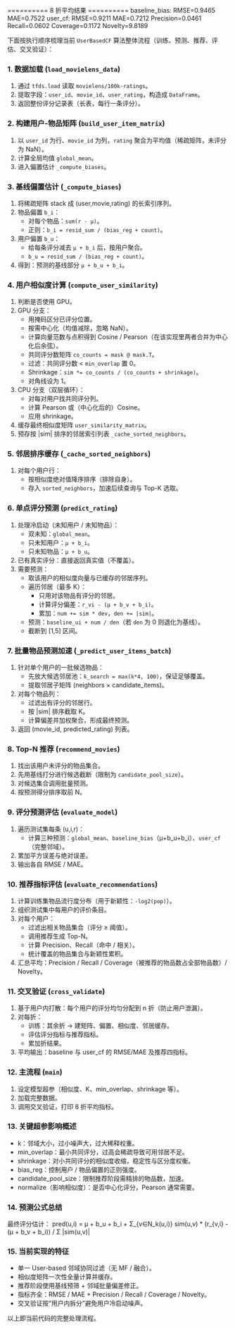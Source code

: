 ========== 8 折平均结果 ==========
baseline_bias: RMSE=0.9465 MAE=0.7522
user_cf:       RMSE=0.9211 MAE=0.7212
Precision=0.0461 Recall=0.0602 Coverage=0.1172 Novelty=9.8189


下面按执行顺序梳理当前 `UserBasedCF` 算法整体流程（训练、预测、推荐、评估、交叉验证）：

### 1. 数据加载 (`load_movielens_data`)
1. 通过 `tfds.load` 读取 `movielens/100k-ratings`。
2. 提取字段：`user_id`、`movie_id`、`user_rating`，构造成 `DataFrame`。
3. 返回整份评分记录表（长表，每行一条评分）。

### 2. 构建用户-物品矩阵 (`build_user_item_matrix`)
1. 以 `user_id` 为行、`movie_id` 为列，`rating` 聚合为平均值（稀疏矩阵，未评分为 NaN）。
2. 计算全局均值 `global_mean`。
3. 进入偏置估计 `_compute_biases`。

### 3. 基线偏置估计 (`_compute_biases`)
1. 将稀疏矩阵 stack 成 (user,movie,rating) 的长索引序列。
2. 物品偏置 `b_i`：
   - 对每个物品：`sum(r - μ)`。
   - 正则：`b_i = resid_sum / (bias_reg + count)`。
3. 用户偏置 `b_u`：
   - 给每条评分减去 `μ + b_i` 后，按用户聚合。
   - `b_u = resid_sum / (bias_reg + count)`。
4. 得到：预测的基线部分 `μ + b_u + b_i`。

### 4. 用户相似度计算 (`compute_user_similarity`)
1. 判断是否使用 GPU。
2. GPU 分支：
   - 用掩码区分已评分位置。
   - 按需中心化（均值减除，忽略 NaN）。
   - 计算向量范数与点积得到 Cosine / Pearson（在该实现里两者合并为中心化后余弦）。
   - 共同评分数矩阵 `co_counts = mask @ mask.T`。
   - 过滤：共同评分数 < `min_overlap` 置 0。
   - Shrinkage：`sim *= co_counts / (co_counts + shrinkage)`。
   - 对角线设为 1。
3. CPU 分支（双层循环）：
   - 对每对用户找共同评分列。
   - 计算 Pearson 或（中心化后的）Cosine。
   - 应用 shrinkage。
4. 缓存最终相似度矩阵 `user_similarity_matrix`。
5. 预存按 |sim| 排序的邻居索引列表 `_cache_sorted_neighbors`。

### 5. 邻居排序缓存 (`_cache_sorted_neighbors`)
1. 对每个用户行：
   - 按相似度绝对值降序排序（排除自身）。
   - 存入 `sorted_neighbors`，加速后续查询与 Top-K 选取。

### 6. 单点评分预测 (`predict_rating`)
1. 处理冷启动（未知用户 / 未知物品）：
   - 双未知：`global_mean`。
   - 只未知用户：`μ + b_i`。
   - 只未知物品：`μ + b_u`。
2. 已有真实评分：直接返回真实值（不覆盖）。
3. 需要预测：
   - 取该用户的相似度向量与已缓存的邻居序列。
   - 遍历邻居（最多 K）：
     - 只用对该物品有评分的邻居。
     - 计算评分偏差：`r_vi - (μ + b_v + b_i)`。
     - 累加：`num += sim * dev`，`den += |sim|`。
   - 预测：`baseline_ui + num / den`（若 `den` 为 0 则退化为基线）。
   - 截断到 [1,5] 区间。

### 7. 批量物品预测加速 (`_predict_user_items_batch`)
1. 针对单个用户的一批候选物品：
   - 先放大候选邻居池：`k_search = max(k*4, 100)`，保证足够覆盖。
   - 提取邻居子矩阵 (neighbors × candidate_items)。
2. 对每个物品列：
   - 过滤出有评分的邻居行。
   - 按 |sim| 排序截取 K。
   - 计算偏差并加权聚合，形成最终预测。
3. 返回 (movie_id, predicted_rating) 列表。

### 8. Top-N 推荐 (`recommend_movies`)
1. 找出该用户未评分的物品集合。
2. 先用基线打分进行候选截断（限制为 `candidate_pool_size`）。
3. 对候选集合调用批量预测。
4. 按预测得分排序取前 N。

### 9. 评分预测评估 (`evaluate_model`)
1. 遍历测试集每条 (u,i,r)：
   - 计算三种预测：`global_mean`、`baseline_bias`（μ+b_u+b_i）、`user_cf`（完整邻域）。
2. 累加平方误差与绝对误差。
3. 输出各自 RMSE / MAE。

### 10. 推荐指标评估 (`evaluate_recommendations`)
1. 计算训练集物品流行度分布（用于新颖性：`-log2(pop)`）。
2. 组织测试集中每用户的评价条目。
3. 对每个用户：
   - 过滤出相关物品集合（评分 ≥ 阈值）。
   - 调用推荐生成 Top-N。
   - 计算 Precision、Recall（命中 / 相关）。
   - 统计覆盖的物品集合与新颖性累积。
4. 汇总平均：Precision / Recall / Coverage（被推荐的物品数占全部物品数）/ Novelty。

### 11. 交叉验证 (`cross_validate`)
1. 基于用户内打散：每个用户的评分均匀分配到 n 折（防止用户泄漏）。
2. 对每折：
   - 训练：其余折 → 建矩阵、偏置、相似度、邻居缓存。
   - 评估评分指标与推荐指标。
   - 累加折结果。
3. 平均输出：baseline 与 user_cf 的 RMSE/MAE 及推荐四指标。

### 12. 主流程 (`main`)
1. 设定模型超参（相似度、K、min_overlap、shrinkage 等）。
2. 加载完整数据。
3. 调用交叉验证，打印 8 折平均指标。

### 13. 关键超参影响概述
- k：邻域大小，过小噪声大，过大稀释权重。
- min_overlap：最小共同评分，过高会稀疏导致可用邻居不足。
- shrinkage：对小共同评分的相似度收缩，稳定性与区分度权衡。
- bias_reg：控制用户 / 物品偏置的正则强度。
- candidate_pool_size：限制推荐阶段需精排的物品数，加速。
- normalize（影响相似度）：是否中心化评分，Pearson 通常需要。

### 14. 预测公式总结
最终评分估计：
pred(u,i) = μ + b_u + b_i + Σ_{v∈N_k(u,i)} sim(u,v) * (r_{v,i} - (μ + b_v + b_i)) / Σ |sim(u,v)|

### 15. 当前实现的特征
- 单一 User-based 邻域协同过滤（无 MF / 融合）。
- 相似度矩阵一次性全量计算并缓存。
- 推荐阶段使用基线预筛 + 邻域批量偏差修正。
- 指标齐全：RMSE / MAE + Precision / Recall / Coverage / Novelty。
- 交叉验证按“用户内拆分”避免用户冷启动噪声。

以上即当前代码的完整处理流程。